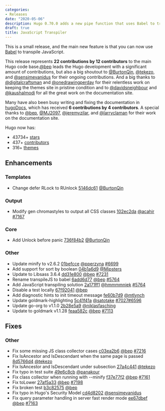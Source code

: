 ```yaml
---
categories:
- Releases
date: "2020-05-06"
description: Hugo 0.70.0 adds a new pipe function that uses Babel to transpile JavaScript.
draft: true
title: JavaScript Transpiler
---
```


This is a small release, and the main new feature is that you can now use [Babel](https://gohugo.io/hugo-pipes/babel/) to transpile JavaScript.

This release represents **22 contributions by 12 contributors** to the main Hugo code base.[@bep](https://github.com/bep) leads the Hugo development with a significant amount of contributions, but also a big shoutout to [@BurtonQin](https://github.com/BurtonQin), [@tekezo](https://github.com/tekezo), and [@sensimevanidus](https://github.com/sensimevanidus) for their ongoing contributions.
And a big thanks to [@digitalcraftsman](https://github.com/digitalcraftsman) and [@onedrawingperday](https://github.com/onedrawingperday) for their relentless work on keeping the themes site in pristine condition and to [@davidsneighbour](https://github.com/davidsneighbour) and [@kaushalmodi](https://github.com/kaushalmodi) for all the great work on the documentation site.

Many have also been busy writing and fixing the documentation in [hugoDocs](https://github.com/gohugoio/hugoDocs), 
which has received **6 contributions by 4 contributors**. A special thanks to [@bep](https://github.com/bep), [@MJ2097](https://github.com/MJ2097), [@jeremyzilar](https://github.com/jeremyzilar), and [@larryclaman](https://github.com/larryclaman) for their work on the documentation site.


Hugo now has:

* 43734+ [stars](https://github.com/gohugoio/hugo/stargazers)
* 437+ [contributors](https://github.com/gohugoio/hugo/graphs/contributors)
* 316+ [themes](http://themes.gohugo.io/)

## Enhancements

### Templates

* Change defer RLock to RUnlock [5146dc61](https://github.com/gohugoio/hugo/commit/5146dc614fc45df698ebf890af06421dea988c96) [@BurtonQin](https://github.com/BurtonQin) 

### Output

* Modify gen chromastyles to output all CSS classes [102ec2da](https://github.com/gohugoio/hugo/commit/102ec2da7adcc4afb7050b17989f0486f8379679) [@acahir](https://github.com/acahir) [#7167](https://github.com/gohugoio/hugo/issues/7167)

### Core

* Add Unlock before panic [736f84b2](https://github.com/gohugoio/hugo/commit/736f84b2d539857f7fdd0e42353af80b4dccfe8d) [@BurtonQin](https://github.com/BurtonQin) 

### Other

* Update minify to v2.6.2 [01befcce](https://github.com/gohugoio/hugo/commit/01befcce35ec992d195ce1b9a6a1eeda693cb5a8) [@pperzyna](https://github.com/pperzyna) [#6699](https://github.com/gohugoio/hugo/issues/6699)
* Add support for sort by boolean [04b1a6d9](https://github.com/gohugoio/hugo/commit/04b1a6d997e72d9abada28db22650d38ccbcbb39) [@Mipsters](https://github.com/Mipsters) 
* Update to Libsass 3.6.4 [dd31e800](https://github.com/gohugoio/hugo/commit/dd31e800075eebd78f921df8b4865c238006e7a7) [@bep](https://github.com/bep) [#7231](https://github.com/gohugoio/hugo/issues/7231)
* Rename transpileJS to babel [6add6d77](https://github.com/gohugoio/hugo/commit/6add6d77b48cf0aab8b39d7a2bddedb1aa2a52b8) [@bep](https://github.com/bep) [#5764](https://github.com/gohugoio/hugo/issues/5764)
* Add JavaScript transpiling solution [2a171ff1](https://github.com/gohugoio/hugo/commit/2a171ff1c5d9b1603fe78c67d2d894bb2efccc8b) [@hmmmmniek](https://github.com/hmmmmniek) [#5764](https://github.com/gohugoio/hugo/issues/5764)
* Disable a test locally [67f92041](https://github.com/gohugoio/hugo/commit/67f920419a53c7ff11e01c4286dca23e92110a12) [@bep](https://github.com/bep) 
* Add diagnostic hints to init timeout message [fe60b7d9](https://github.com/gohugoio/hugo/commit/fe60b7d9e4c12dbc428f992c05969bc14c7fe7a2) [@mtlynch](https://github.com/mtlynch) 
* Update goldmark-highlighting [5c41f41a](https://github.com/gohugoio/hugo/commit/5c41f41ad4b14e48aea64687a7600f5ad231e879) [@satotake](https://github.com/satotake) [#7027](https://github.com/gohugoio/hugo/issues/7027)[#6596](https://github.com/gohugoio/hugo/issues/6596)
* Update go-org to v1.1.0 [2b28e5a9](https://github.com/gohugoio/hugo/commit/2b28e5a9cb79af2a8d70c80036f52bcf5399b9df) [@niklasfasching](https://github.com/niklasfasching) 
* Update to goldmark v1.1.28 [feaa582c](https://github.com/gohugoio/hugo/commit/feaa582cbe950e82969da5e99e3fb9a3947025df) [@bep](https://github.com/bep) [#7113](https://github.com/gohugoio/hugo/issues/7113)

## Fixes

### Other

* Fix some missing JS class collector cases [c03ea2b6](https://github.com/gohugoio/hugo/commit/c03ea2b66010d2996d652903cb8fa41e983e787f) [@bep](https://github.com/bep) [#7216](https://github.com/gohugoio/hugo/issues/7216)
* Fix IsAncestor and IsDescendant when the same page is passed [8d5766d4](https://github.com/gohugoio/hugo/commit/8d5766d417d6564a1aa1cbe8f9a29ab9bba22371) [@tekezo](https://github.com/tekezo) 
* Fix IsAncestor and IsDescendant under subsection [27a4c441](https://github.com/gohugoio/hugo/commit/27a4c4410cd9592249925fb14b32605fb961c597) [@tekezo](https://github.com/tekezo) 
* Fix typo in test suite [49e6c8cb](https://github.com/gohugoio/hugo/commit/49e6c8cb4ed83e20f1e0ac164e91c38854177b99) [@panakour](https://github.com/panakour) 
* Fix class collector when running with --minify [f37e77f2](https://github.com/gohugoio/hugo/commit/f37e77f2d338cf876cfa637a662acd76f0f2009b) [@bep](https://github.com/bep) [#7161](https://github.com/gohugoio/hugo/issues/7161)
* Fix toLower [27af5a33](https://github.com/gohugoio/hugo/commit/27af5a339a4d3c5712b5ed946a636a8c21916039) [@bep](https://github.com/bep) [#7198](https://github.com/gohugoio/hugo/issues/7198)
* Fix broken test [b3c82575](https://github.com/gohugoio/hugo/commit/b3c825756f3251f8b26e53262f9d6f484aecf750) [@bep](https://github.com/bep) 
* Fix typo in Hugo's Security Model [cd4d8202](https://github.com/gohugoio/hugo/commit/cd4d8202016bd3eb5ed9144c8945edaba73c8cf4) [@sensimevanidus](https://github.com/sensimevanidus) 
* Fix query parameter handling in server fast render mode [ee67dbef](https://github.com/gohugoio/hugo/commit/ee67dbeff5bae6941facaaa39cb995a1ee6def03) [@bep](https://github.com/bep) [#7163](https://github.com/gohugoio/hugo/issues/7163)





